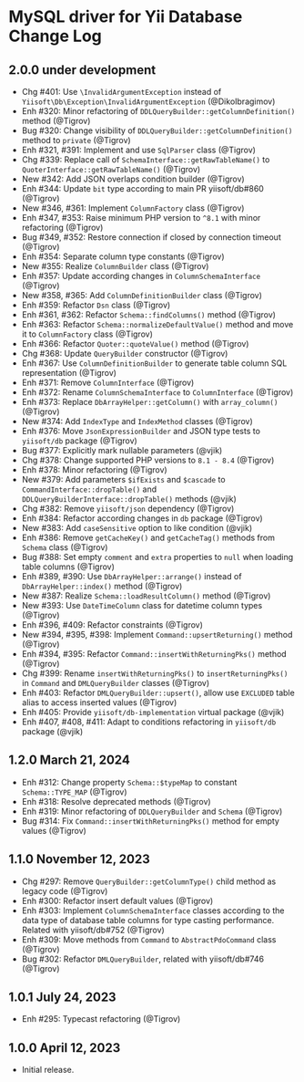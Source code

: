 # MySQL driver for Yii Database Change Log

## 2.0.0 under development

- Chg #401: Use `\InvalidArgumentException` instead of `Yiisoft\Db\Exception\InvalidArgumentException` (@DikoIbragimov)
- Enh #320: Minor refactoring of `DDLQueryBuilder::getColumnDefinition()` method (@Tigrov)
- Bug #320: Change visibility of `DDLQueryBuilder::getColumnDefinition()` method to `private` (@Tigrov)
- Enh #321, #391: Implement and use `SqlParser` class (@Tigrov)
- Chg #339: Replace call of `SchemaInterface::getRawTableName()` to `QuoterInterface::getRawTableName()` (@Tigrov)
- New #342: Add JSON overlaps condition builder (@Tigrov)
- Enh #344: Update `bit` type according to main PR yiisoft/db#860 (@Tigrov)
- New #346, #361: Implement `ColumnFactory` class (@Tigrov)
- Enh #347, #353: Raise minimum PHP version to `^8.1` with minor refactoring (@Tigrov)
- Bug #349, #352: Restore connection if closed by connection timeout (@Tigrov)
- Enh #354: Separate column type constants (@Tigrov)
- New #355: Realize `ColumnBuilder` class (@Tigrov)
- Enh #357: Update according changes in `ColumnSchemaInterface` (@Tigrov)
- New #358, #365: Add `ColumnDefinitionBuilder` class (@Tigrov)
- Enh #359: Refactor `Dsn` class (@Tigrov)
- Enh #361, #362: Refactor `Schema::findColumns()` method (@Tigrov)
- Enh #363: Refactor `Schema::normalizeDefaultValue()` method and move it to `ColumnFactory` class (@Tigrov)
- Enh #366: Refactor `Quoter::quoteValue()` method (@Tigrov)
- Chg #368: Update `QueryBuilder` constructor (@Tigrov)
- Enh #367: Use `ColumnDefinitionBuilder` to generate table column SQL representation (@Tigrov)
- Enh #371: Remove `ColumnInterface` (@Tigrov)
- Enh #372: Rename `ColumnSchemaInterface` to `ColumnInterface` (@Tigrov)
- Enh #373: Replace `DbArrayHelper::getColumn()` with `array_column()` (@Tigrov)
- New #374: Add `IndexType` and `IndexMethod` classes (@Tigrov)
- Enh #376: Move `JsonExpressionBuilder` and JSON type tests to `yiisoft/db` package (@Tigrov)
- Bug #377: Explicitly mark nullable parameters (@vjik)
- Chg #378: Change supported PHP versions to `8.1 - 8.4` (@Tigrov)
- Enh #378: Minor refactoring (@Tigrov)
- New #379: Add parameters `$ifExists` and `$cascade` to `CommandInterface::dropTable()` and
  `DDLQueryBuilderInterface::dropTable()` methods (@vjik)
- Chg #382: Remove `yiisoft/json` dependency (@Tigrov)
- Enh #384: Refactor according changes in `db` package (@Tigrov)
- New #383: Add `caseSensitive` option to like condition (@vjik)
- Enh #386: Remove `getCacheKey()` and `getCacheTag()` methods from `Schema` class (@Tigrov)
- Bug #388: Set empty `comment` and `extra` properties to `null` when loading table columns (@Tigrov)
- Enh #389, #390: Use `DbArrayHelper::arrange()` instead of `DbArrayHelper::index()` method (@Tigrov)
- New #387: Realize `Schema::loadResultColumn()` method (@Tigrov)
- New #393: Use `DateTimeColumn` class for datetime column types (@Tigrov)
- Enh #396, #409: Refactor constraints (@Tigrov)
- New #394, #395, #398: Implement `Command::upsertReturning()` method (@Tigrov)
- Enh #394, #395: Refactor `Command::insertWithReturningPks()` method (@Tigrov)
- Chg #399: Rename `insertWithReturningPks()` to `insertReturningPks()` in `Command` and `DMLQueryBuilder` classes (@Tigrov)
- Enh #403: Refactor `DMLQueryBuilder::upsert()`, allow use `EXCLUDED` table alias to access inserted values (@Tigrov)
- Enh #405: Provide `yiisoft/db-implementation` virtual package (@vjik)
- Enh #407, #408, #411: Adapt to conditions refactoring in `yiisoft/db` package (@vjik)

## 1.2.0 March 21, 2024

- Enh #312: Change property `Schema::$typeMap` to constant `Schema::TYPE_MAP` (@Tigrov)
- Enh #318: Resolve deprecated methods (@Tigrov)
- Enh #319: Minor refactoring of `DDLQueryBuilder` and `Schema` (@Tigrov)
- Bug #314: Fix `Command::insertWithReturningPks()` method for empty values (@Tigrov)

## 1.1.0 November 12, 2023

- Chg #297: Remove `QueryBuilder::getColumnType()` child method as legacy code (@Tigrov)
- Enh #300: Refactor insert default values (@Tigrov)
- Enh #303: Implement `ColumnSchemaInterface` classes according to the data type of database table columns
  for type casting performance. Related with yiisoft/db#752 (@Tigrov)
- Enh #309: Move methods from `Command` to `AbstractPdoCommand` class (@Tigrov)
- Bug #302: Refactor `DMLQueryBuilder`, related with yiisoft/db#746 (@Tigrov)

## 1.0.1 July 24, 2023

- Enh #295: Typecast refactoring (@Tigrov)

## 1.0.0 April 12, 2023

- Initial release.
